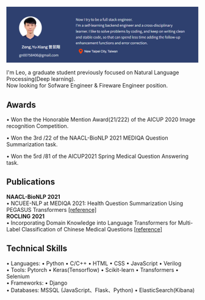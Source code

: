![image](https://github.com/gn00758406/gn00758406/blob/main/Screenshot_10.png)


I'm Leo, a graduate student previously focused on Natural Language Processing(Deep learning).  
Now looking for Sofware Engineer & Fireware Engineer position.  
## Awards
• Won the the Honorable Mention Award(21/222) of the AICUP 2020 Image recognition Competition.

• Won the 3rd /22 of the NAACL-BioNLP 2021 MEDIQA Question Summarization task. 

• Won the 5rd /81 of the AICUP2021 Spring Medical Question Answering task.

## Publications  
**NAACL-BioNLP 2021**  
• NCUEE-NLP at MEDIQA 2021: Health Question Summarization Using PEGASUS Transformers [[reference]](https://aclanthology.org/2021.bionlp-1.30.pdf)  
**ROCLING 2021**  
• Incorporating Domain Knowledge into Language Transformers for Multi-Label Classification of Chinese Medical Questions [[reference]](https://aclanthology.org/2021.rocling-1.34.pdf) 


## Technical Skills 
• Languages: • Python • C/C++ • HTML • CSS • JavaScript • Verilog  
• Tools: Pytorch • Keras(Tensorflow) • Scikit-learn • Transformers • Selenium  
• Frameworks: • Django  
• Databases: MSSQL (JavaScript、Flask、Python) • ElasticSearch(Kibana)  

<!--
**gn00758406/gn00758406** is a ✨ _special_ ✨ repository because its `README.md` (this file) appears on your GitHub profile.



## I'm Leo, a graduate student previously focused on Natural Language Processing(Deep learning).
Now looking for Sofware Engineer & Fireware Engineer position.
- 🌱 I’m currently learning ...
- 👯 I’m looking to collaborate on ...
- 🤔 I’m looking for help with ...
- 💬 Ask me about ...
- 📫 How to reach me: ...
- 😄 Pronouns: ...
- ⚡ Fun fact: ...
-->
